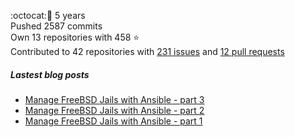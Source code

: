 :octocat::birthday: 5 years  
Pushed 2587 commits  
Own 13 repositories with 458 :star:  
Contributed to 42 repositories with [231 issues](https://github.com/issues?q=is%3Aissue+author%3Aeoli3n) and [12 pull requests](https://github.com/pulls?q=is%3Apr+author%3Aeoli3n+)

##### Lastest blog posts
- [Manage FreeBSD Jails with Ansible - part 3](https://eoli3n.github.io/2021/06/14/jails-part-3.html)
- [Manage FreeBSD Jails with Ansible - part 2](https://eoli3n.github.io/2021/06/09/jails-part-2.html)
- [Manage FreeBSD Jails with Ansible - part 1](https://eoli3n.github.io/2021/06/08/jails-part-1.html)
